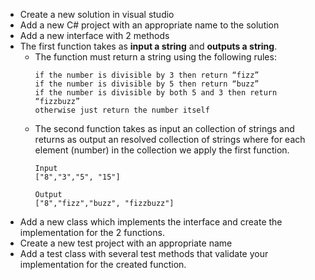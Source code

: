 
- Create a new solution in visual studio
- Add a new C# project with an appropriate name to the solution
- Add a new interface with 2 methods
- The first function takes as __input a string__ and __outputs a string__. 
  - The function must return a string using the following rules:
    ```
    if the number is divisible by 3 then return “fizz”
    if the number is divisible by 5 then return “buzz”
    if the number is divisible by both 5 and 3 then return “fizzbuzz”
    otherwise just return the number itself
    ```
  - The second function takes as input an collection of strings and returns as output an resolved collection of strings where for each element (number) in the collection     we apply the first function. 
    ```
    Input
    ["8","3","5", "15"]

    Output
    ["8","fizz","buzz", "fizzbuzz"]
    ```
- Add a new class which implements the interface and create the implementation for the 2 functions.
- Create a new test project with an appropriate name
- Add a test class with several test methods that validate your implementation for the created function.
